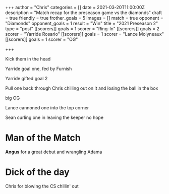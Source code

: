 +++
author = "Chris"
categories = []
date = 2021-03-20T11:00:00Z
description = "Match recap for the preseason game vs the diamonds"
draft = true
friendly = true
frother_goals = 5
images = []
match = true
opponent = "Diamonds"
opponent_goals = 1
result = "Win"
title = "2021 Preseason 2"
type = "post"
[[scorers]]
goals = 1
scorer = "Ring-In"
[[scorers]]
goals = 2
scorer = "Yarride Rosario"
[[scorers]]
goals = 1
scorer = "Lance Molyneaux"
[[scorers]]
goals = 1
scorer = "OG"

+++

Kick them in the head

Yarride goal one, fed by Furnish

Yarride gifted goal 2

Pull one back through Chris chilling out on it and losing the ball in the box

big OG 

Lance cannoned one into the top corner

Sean curling one in leaving the keeper no hope

# Man of the Match

**Angus** for a great debut and wrangling Adama

# Dick of the day

Chris for blowing the CS chillin' out